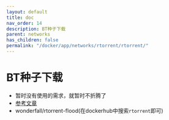 ```yaml
---
layout: default
title: doc
nav_order: 14
description: BT种子下载
parent: networks
has_children: false
permalink: "/docker/app/networks/rtorrent/rtorrent/"
---
```


# BT种子下载

- 暂时没有使用的需求，就暂时不折腾了
- [参考文章](https://www.aiwanba.net/post/8560.html)
- wonderfall/rtorrent-flood(在dockerhub中搜索`rtorrent`即可)
  
